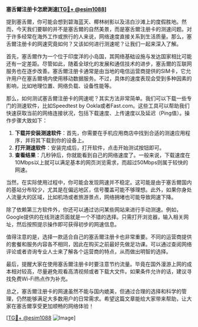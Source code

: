 **塞舌爾注册卡怎麽測速[[TG💪+ @esim1088](https://t.me/s/esim1088)]**

提到塞舌爾，你可能会想到碧海蓝天、椰林树影以及洁白沙滩上的度假胜地。然而，今天我们要聊的并不是塞舌爾的自然美景，而是塞舌爾注册卡的测速问题。对于许多经常在海外工作或旅行的人来说，网络速度直接关系到生活质量。那么，塞舌爾注册卡的网速究竟如何？又该如何进行测速呢？让我们一起来深入了解。

首先，塞舌爾作为一个位于印度洋的小岛国，其网络基础设施与发达国家相比可能还有一定差距。尽管如此，随着全球化的发展和通信技术的进步，塞舌爾的互联网服务也在逐步改善。塞舌爾注册卡通常是由当地的电信运营商提供的SIM卡，它允许用户在塞舌爾境内使用移动数据服务。不过，具体的速度表现会受到多种因素的影响，比如地理位置、网络负载、设备性能等。

那么，如何测试塞舌爾注册卡的网速呢？其实方法非常简单。我们可以下载一些专门的测速软件，比如Speedtest by Ookla或者Fast.com。这些工具可以帮助我们快速获取当前的网络连接状况，包括下载速度、上传速度以及延迟（Ping值）。操作步骤大致如下：

1. **下载并安装测速软件**：首先，你需要在手机应用商店中找到合适的测速应用程序，并将其下载到你的设备上。
2. **打开测速软件**：安装完成后，打开软件，点击开始测试按钮即可。
3. **查看结果**：几秒钟后，你就能看到自己的网络速度了。一般来说，下载速度在10Mbps以上就可以满足基本的网页浏览需求，而超过50Mbps则属于较快的网速。

当然，在实际使用过程中，你可能会发现网速并不稳定。这可能是由于塞舌爾国内的基站分布较少，尤其是在偏远地区，信号覆盖可能不够理想。此外，如果你身处人流量大的区域，比如机场或者旅游景点，网络拥堵也可能导致网速下降。

除了依赖第三方软件外，你还可以通过访问某些网站来进行手动测速。例如，Google提供的在线测速页面就是一个不错的选择。只需打开浏览器，输入相关网址，然后按照提示操作即可获得初步的网速信息。

值得注意的是，选择一款适合自己的塞舌爾注册卡也非常重要。不同的运营商提供的套餐和服务内容各不相同，因此在购买之前最好先做足功课。可以通过查阅网络评论或者咨询专业人士来了解各个运营商的特点，从而做出明智的选择。

最后，提醒大家在使用塞舌爾注册卡时要注意节约流量。毕竟在国外漫游上网的成本相对较高，尽量避免观看高清视频或者下载大文件。如果条件允许的话，建议寻找免费Wi-Fi热点作为补充。

总之，塞舌爾注册卡的网速虽然不能与国内媲美，但通过合理的选择和科学的管理，仍然能够满足大多数用户的日常需求。希望这篇文章能给大家带来帮助，让大家在塞舌爾享受更加顺畅的网络体验！

[[TG💪+ @esim1088](https://t.me/s/esim1088) ![Image](https://i.postimg.cc/4NQfJmqS/Snipaste-2025-05-13-00-14-12.png)]